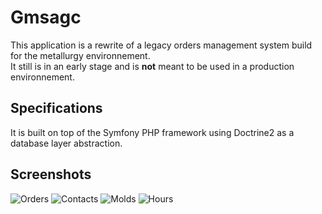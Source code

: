 # Gmsagc

This application is a rewrite of a legacy orders management system build for the metallurgy environnement.  
It still is in an early stage and is **not** meant to be used in a production environnement.

## Specifications

It is built on top of the Symfony PHP framework using Doctrine2 as a database layer abstraction.

## Screenshots

![Orders](https://raw.github.com/cheesemacfly/Resources/master/Gmsagc/orders.png)
![Contacts](https://raw.github.com/cheesemacfly/Resources/master/Gmsagc/contacts.png)
![Molds](https://raw.github.com/cheesemacfly/Resources/master/Gmsagc/molds.png)
![Hours](https://raw.github.com/cheesemacfly/Resources/master/Gmsagc/hours.png)